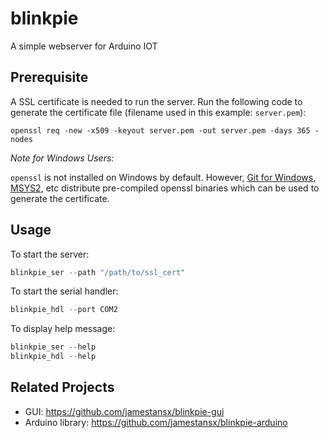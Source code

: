 # blinkpie
A simple webserver for Arduino IOT

## Prerequisite
A SSL certificate is needed to run the server. Run the following code to generate the certificate file (filename used in this example: `server.pem`):

```
openssl req -new -x509 -keyout server.pem -out server.pem -days 365 -nodes
```


_Note for Windows Users:_

`openssl` is not installed on Windows by default. However, [Git for Windows](https://gitforwindows.org/), [MSYS2](https://www.msys2.org/), etc distribute pre-compiled openssl binaries which can be used to generate the certificate.

## Usage

To start the server:
```powershell
blinkpie_ser --path "/path/to/ssl_cert"
```

To start the serial handler:
```powershell
blinkpie_hdl --port COM2
```

To display help message:
```powershell
blinkpie_ser --help
blinkpie_hdl --help
```

## Related Projects
- GUI: https://github.com/jamestansx/blinkpie-gui
- Arduino library: https://github.com/jamestansx/blinkpie-arduino
